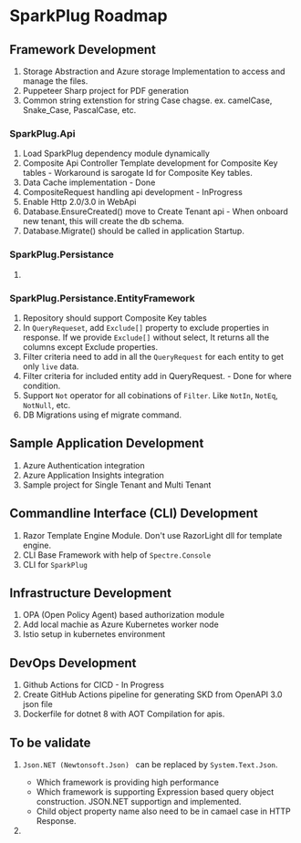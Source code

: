 # SparkPlug Roadmap

## Framework Development
1. Storage Abstraction and Azure storage Implementation to access and manage the files.
2. Puppeteer Sharp project for PDF generation
3. Common string extenstion for string Case chagse. ex. camelCase, Snake_Case, PascalCase, etc.

### SparkPlug.Api
1. Load SparkPlug dependency module dynamically
2. Composite Api Controller Template development for Composite Key tables - Workaround is sarogate Id for Composite Key tables.
3. Data Cache implementation                                                                                                        - Done
4. CompositeRequest handling api development                                                                                        - InProgress
5. Enable Http 2.0/3.0 in WebApi
6. Database.EnsureCreated() move to Create Tenant api - When onboard new tenant, this will create the db schema.
7. Database.Migrate() should be called in application Startup.

### SparkPlug.Persistance
1. 

### SparkPlug.Persistance.EntityFramework
1. Repository should support Composite Key tables
2. In `QueryRequeset`, add `Exclude[]` property to exclude properties in response. If we provide `Exclude[]` without select, It returns all the columns except Exclude properties. 
3. Filter criteria need to add in all the `QueryRequest` for each entity to get only `live` data.
4. Filter criteria for included entity add in QueryRequest. - Done for where condition. 
5. Support `Not` operator for all cobinations of `Filter`. Like `NotIn`, `NotEq`, `NotNull`, etc.
6. DB Migrations using ef migrate command.

## Sample Application Development
1. Azure Authentication integration
2. Azure Application Insights integration
3. Sample project for Single Tenant and Multi Tenant

## Commandline Interface (CLI) Development
1. Razor Template Engine Module. Don't use RazorLight dll for template engine.
2. CLI Base Framework with help of `Spectre.Console`
3. CLI for `SparkPlug`

## Infrastructure Development
1. OPA (Open Policy Agent) based authorization module
2. Add local machie as Azure Kubernetes worker node 
3. Istio setup in kubernetes environment

## DevOps Development
1. Github Actions for CICD                                                                      - In Progress
2. Create GitHub Actions pipeline for generating SKD from OpenAPI 3.0 json file
3. Dockerfile for dotnet 8 with AOT Compilation for apis.

## To be validate
1. `Json.NET (Newtonsoft.Json) ` can be replaced by `System.Text.Json`. 
    * Which framework is providing high performance
    * Which framework is supporting Expression based query object construction. JSON.NET supportign and implemented. 
    * Child object property name also need to be in camael case in HTTP Response.

2. 